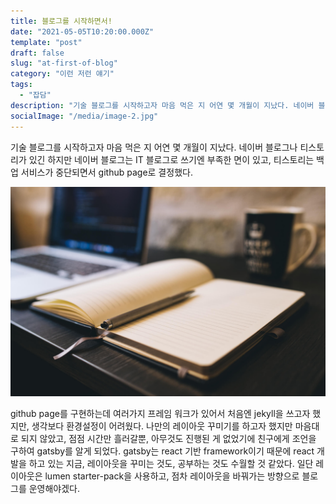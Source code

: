 ```yaml
---
title: 블로그를 시작하면서!
date: "2021-05-05T10:20:00.000Z"
template: "post"
draft: false
slug: "at-first-of-blog"
category: "이런 저런 얘기"
tags:
  - "잡담"  
description: "기술 블로그를 시작하고자 마음 먹은 지 어연 몇 개월이 지났다. 네이버 블로그나 티스토리가 있긴 하지만 네이버 블로그는 IT 블로그로 쓰기엔 부족한 면이 있고, 티스토리는 백업 서비스가 중단되면서 github page로 결정했다. "
socialImage: "/media/image-2.jpg"
---
```


기술 블로그를 시작하고자 마음 먹은 지 어연 몇 개월이 지났다. 네이버 블로그나 티스토리가 있긴 하지만 네이버 블로그는 IT 블로그로 쓰기엔 부족한 면이 있고, 티스토리는 백업 서비스가
중단되면서 github page로 결정했다. 

![이 사진은 기존 블로그에 있던 이미지를 재활용했다](/media/image-2.jpg)

github page를 구현하는데 여러가지 프레임 워크가 있어서 처음엔 jekyll을 쓰고자 했지만, 생각보다 환경설정이 어려웠다. 나만의 레이아웃 꾸미기를 하고자 했지만 마음대로 되지 않았고,
점점 시간만 흘러갈뿐, 아무것도 진행된 게 없었기에 친구에게 조언을 구하여 gatsby를 알게 되었다. gatsby는 react 기반 framework이기 때문에 react 개발을 하고 있는 지금, 레이아웃을 꾸미는 것도, 공부하는 것도 수월할 것 같았다. 일단 레이아웃은 lumen starter-pack을 사용하고, 점차 레이아웃을 바꿔가는 방향으로 블로그를 운영해야겠다.